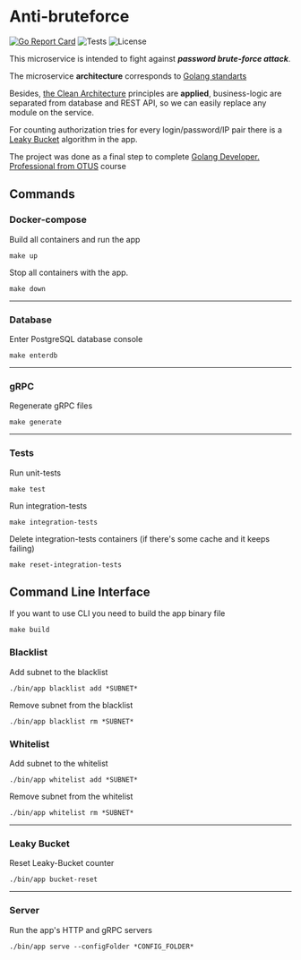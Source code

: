 # Anti-bruteforce

[![Go Report Card](https://goreportcard.com/badge/github.com/thewolf27/anti-bruteforce)](https://goreportcard.com/report/github.com/thewolf27/anti-bruteforce)
![Tests](https://github.com/arthurshafikov/anti-bruteforce/actions/workflows/tests.yml/badge.svg)
![License](https://img.shields.io/github/license/arthurshafikov/anti-bruteforce)

This microservice is intended to fight against ***password brute-force attack***.

The microservice **architecture** corresponds to [Golang standarts](https://github.com/golang-standards/project-layout)

Besides, [the Clean Architecture](https://clevercoder.net/2018/09/08/clean-architecture-summary-review/) principles are **applied**, business-logic are separated from database and REST API, so we can easily replace any module on the service.

For counting authorization tries for every login/password/IP pair there is a [Leaky Bucket](https://en.wikipedia.org/wiki/Leaky_bucket) algorithm in the app.

The project was done as a final step to complete [Golang Developer. Professional from OTUS](https://otus.ru/lessons/golang-professional/) course

## Commands

### Docker-compose

Build all containers and run the app
```
make up
```

Stop all containers with the app.
```
make down
```

---

### Database

Enter PostgreSQL database console
```
make enterdb
```

---

### gRPC

Regenerate gRPC files
```
make generate
```

---

### Tests

Run unit-tests
```
make test
```

Run integration-tests
```
make integration-tests
```

Delete integration-tests containers (if there's some cache and it keeps failing)
```
make reset-integration-tests
```

## Command Line Interface

If you want to use CLI you need to build the app binary file 
```
make build
```

### Blacklist

Add subnet to the blacklist
```
./bin/app blacklist add *SUBNET*
```

Remove subnet from the blacklist
```
./bin/app blacklist rm *SUBNET*
```

### Whitelist

Add subnet to the whitelist
```
./bin/app whitelist add *SUBNET*
```

Remove subnet from the whitelist
```
./bin/app whitelist rm *SUBNET*
```

---

### Leaky Bucket

Reset Leaky-Bucket counter
```
./bin/app bucket-reset
```

---

### Server

Run the app's HTTP and gRPC servers
```
./bin/app serve --configFolder *CONFIG_FOLDER*
```

